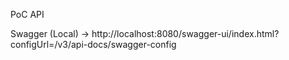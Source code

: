 PoC API

Swagger (Local) -> http://localhost:8080/swagger-ui/index.html?configUrl=/v3/api-docs/swagger-config
